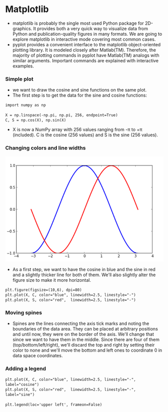 # Matplotlib 
- matplotlib is probably the single most used Python package for 2D-graphics. It provides both a very quick way to visualize data from Python and publication-quality figures in many formats. We are going to explore matplotlib in interactive mode covering most common cases.
- pyplot provides a convenient interface to the matplotlib object-oriented plotting library. It is modeled closely after Matlab(TM). Therefore, the majority of plotting commands in pyplot have Matlab(TM) analogs with similar arguments. Important commands are explained with interactive examples.

### Simple plot
- we want to draw the cosine and sine functions on the same plot.
- The first step is to get the data for the sine and cosine functions:
```
import numpy as np

X = np.linspace(-np.pi, np.pi, 256, endpoint=True)
C, S = np.cos(X), np.sin(X)
```
- X is now a NumPy array with 256 values ranging from -π to +π (included). C is the cosine (256 values) and S is the sine (256 values).
### Changing colors and line widths
![plot](plot.PNG)
- As a first step, we want to have the cosine in blue and the sine in red and a slightly thicker line for both of them. We'll also slightly alter the figure size to make it more horizontal.
```
plt.figure(figsize=(10,6), dpi=80)
plt.plot(X, C, color="blue", linewidth=2.5, linestyle="-")
plt.plot(X, S, color="red",  linewidth=2.5, linestyle="-")
```
### Moving spines
- Spines are the lines connecting the axis tick marks and noting the boundaries of the data area. They can be placed at arbitrary positions and until now, they were on the border of the axis. We'll change that since we want to have them in the middle. Since there are four of them (top/bottom/left/right), we'll discard the top and right by setting their color to none and we'll move the bottom and left ones to coordinate 0 in data space coordinates.

### Adding a legend
```
plt.plot(X, C, color="blue", linewidth=2.5, linestyle="-", label="cosine")
plt.plot(X, S, color="red",  linewidth=2.5, linestyle="-", label="sine")

plt.legend(loc='upper left', frameon=False)
```